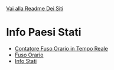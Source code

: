 [Vai alla Readme Dei Siti](../Readme.md)

# Info Paesi Stati

- [Contatore Fuso Orario in Tempo Reale](Contatore_Tempo_Tempo_Reale_Fuso)
- [Fuso Orario](Fuso%20Orario)
- [Info Stati](Stati_info)